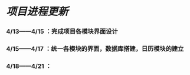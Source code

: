 # *项目进程更新* #

### 4/13——4/15 ：完成项目各模块界面设计 ###   
### 4/15——4/17 ：统一各模块的界面，数据库搭建，日历模块的建立 ###    
### 4/18——4/21 ： ###    
